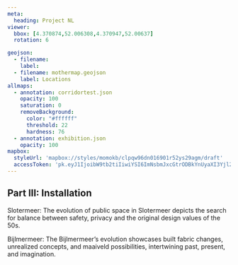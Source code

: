 ```yaml
---
meta:
  heading: Project NL
viewer:
  bbox: [4.370874,52.006308,4.370947,52.00637]
  rotation: 6

geojson:
  - filename:
    label:
  - filename: mothermap.geojson
    label: Locations
allmaps:
  - annotation: corridortest.json
    opacity: 100
    saturation: 0
    removeBackground:
      color: "#ffffff"
      threshold: 22
      hardness: 76
  - annotation: exhibition.json
    opacity: 100
mapbox:
  styleUrl: 'mapbox://styles/momokb/clpqw96dn016901r52ys29agm/draft'
  accessToken: 'pk.eyJ1IjoibW9tb2tiIiwiYSI6ImNsbmJxcGtrODBkYnUyaXI3Yjl2ODR1NTkifQ.OvugAnw_FwWro66sJ7Rl5A'
---
```

## Part III: Installation

Slotermeer: The evolution of public space in Slotermeer depicts the search for balance between safety, privacy and the original design values of the 50s.

Bijlmermeer: The Bijlmermeer’s evolution showcases built fabric changes, unrealized concepts, and maaiveld possibilities, intertwining past, present, and imagination.